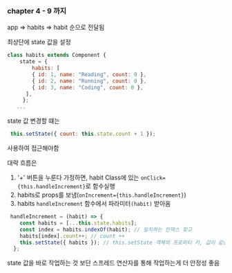### chapter 4 - 9 까지 

app => habits => habit 순으로 전달됨

최상단에 state 값을 설정
```jsx
class habits extends Component {
    state = {
        habits: [
        { id: 1, name: "Reading", count: 0 },
        { id: 2, name: "Running", count: 0 },
        { id: 3, name: "Coding", count: 0 },
      ],
     };
   ...
```

state 값 변경할 떄는
```js
 this.setState({ count: this.state.count + 1 });
```
사용하여 접근해야함

대략 흐름은
1. '+' 버튼을 누룬다 가정하면, habit Class에 있는 `onClick={this.handleIncrement}`로 함수실행   
2. habits로 props를 보냄(`onIncrement={this.handleIncrement}`)   
3. habits `handleIncrement` 함수에서 파라미터`(habit)` 받아옴
```js
 handleIncrement = (habit) => {
    const habits = [...this.state.habits];
    const index = habits.indexOf(habit); // 일치하는 인덱스 찾고
    habits[index].count++; // count ++
    this.setState({ habits }); // this.setState 객체의 프로퍼티 키, 값이 같을경우 하나만 적어도댐
  };
```
state 값을 바로 작업하는 것 보단 스프레드 연산자를 통해 작업하는게 더 안정성 좋음

